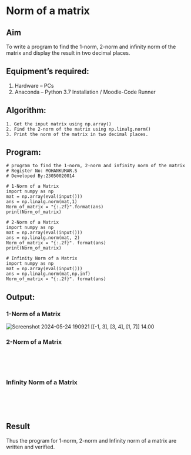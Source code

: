 # Norm of a matrix
## Aim
To write a program to find the 1-norm, 2-norm and infinity norm of the matrix and display the result in two decimal places.
## Equipment’s required:
1.	Hardware – PCs
2.	Anaconda – Python 3.7 Installation / Moodle-Code Runner
## Algorithm:
	1. Get the input matrix using np.array()   
    2. Find the 2-norm of the matrix using np.linalg.norm()
	3. Print the norm of the matrix in two decimal places.
## Program:
```
# program to find the 1-norm, 2-norm and infinity norm of the matrix
# Register No: MOHANKUMAR.S
# Developed By:23050020014

# 1-Norm of a Matrix
import numpy as np
mat = np.array(eval(input()))
ans = np.linalg.norm(mat,1)
Norm_of_matrix = "{:.2f}".format(ans)
print(Norm_of_matrix)

# 2-Norm of a Matrix
import numpy as np
mat = np.array(eval(input()))
ans = np.linalg.norm(mat, 2)
Norm_of_matrix = "{:.2f}". format(ans)
print(Norm_of_matrix)

# Infinity Norm of a Matrix
import numpy as np
mat = np.array(eval(input()))
ans = np.linalg.norm(mat,np.inf)
Norm_of_matrix = "{:.2f}". format(ans)
```
## Output:
### 1-Norm of a Matrix
![Screenshot 2024-05-24 190921](https://github.com/MohanKumar755/Norm-of-a-matrix/assets/146155007/8a1bcb7c-13f8-48d8-b272-ec620bc83801)
[[-1, 3], [3, 4], [1, 7]]
14.00
### 2-Norm of a Matrix
<br>
<br>
<br>

### Infinity Norm of a Matrix
<br>
<br>
<br>

## Result
Thus the program for 1-norm, 2-norm and Infinity norm of a matrix are written and verified.
